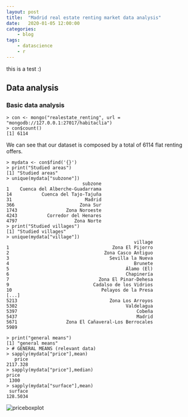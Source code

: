 ```yaml
---
layout: post
title:	"Madrid real estate renting market data analysis"
date:	2020-01-05 12:00:00
categories:
    - blog
tags:
    - datascience
    - r
---
```

this is a test :)

## Data analysis

### Basic data analysis
~~~
> con <- mongo("realestate_renting", url = "mongodb://127.0.0.1:27017/habitaclia")
> con$count()
[1] 6114
~~~
We can see that our dataset is composed by a total of 6114 flat renting offers.

~~~
> mydata <- con$find('{}')
> print("Studied areas")
[1] "Studied areas"
> unique(mydata["subzone"])
                            subzone
1    Cuenca del Alberche-Guadarrama
14           Cuenca del Tajo-Tajuña
31                           Madrid
366                        Zona Sur
1743                  Zona Noroeste
4243           Corredor del Henares
4797                     Zona Norte
> print("Studied villages")
[1] "Studied villages"
> unique(mydata["village"])
                                               village
1                                      Zona El Pijorro
2                                   Zona Casco Antiguo
3                                     Sevilla la Nueva
4                                              Brunete
5                                           Álamo (El)
6                                           Chapinería
7                                 Zona El Pinar-Dehesa
9                               Cadalso de los Vidrios
10                                 Pelayos de la Presa
[...]
5213                                  Zona Los Arroyos
5302                                        Valdelagua
5397                                            Cobeña
5437                                            Madrid
5671                  Zona El Cañaveral-Los Berrocales
5989  
~~~

~~~
> print("general means")
[1] "general means"
> # GENERAL MEANS (relevant data)
> sapply(mydata["price"],mean)
   price 
2117.328
> sapply(mydata["price"],median)
price 
 1300 
> sapply(mydata["surface"],mean)
 surface 
128.5034 
~~~

![priceboxplot](https://artikblue.github.io/images/blog/madrid_renting/priceboxplot.png)

~~~

~~~



~~~

~~~



~~~

~~~


~~~

~~~